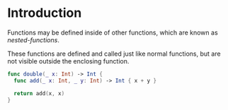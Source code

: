 # Introduction

Functions may be defined inside of other functions, which are known as _nested-functions_.

These functions are defined and called just like normal functions, but are not visible outside the enclosing function.

```swift
func double(_ x: Int) -> Int {
  func add(_ x: Int, _ y: Int) -> Int { x + y }

  return add(x, x)
}
```
